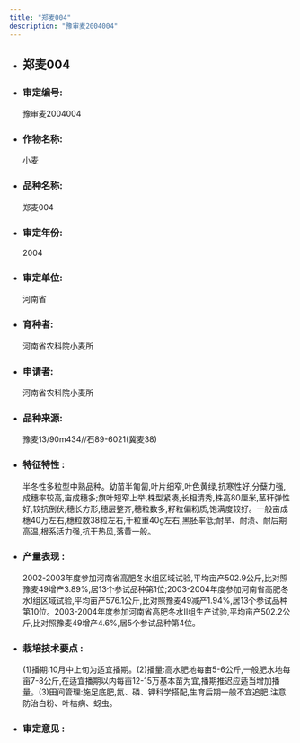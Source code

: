 ```yaml
---
title: "郑麦004"
description: "豫审麦2004004"
---
```

* ## 郑麦004
* ###  审定编号:  
   豫审麦2004004

*  ### 作物名称:  
   小麦

*   ###  品种名称: 
    郑麦004

*   ### 审定年份: 
    2004

*   ### 审定单位:  
    河南省

*   ### 育种者:  
    河南省农科院小麦所

*   ### 申请者:  
    河南省农科院小麦所

*   ### 品种来源:  
    豫麦13/90m434//石89-6021(冀麦38)

*   ### 特征特性 : 
    半冬性多粒型中熟品种。幼苗半匍匐,叶片细窄,叶色黄绿,抗寒性好,分蘖力强,成穗率较高,亩成穗多;旗叶短窄上举,株型紧凑,长相清秀,株高80厘米,茎秆弹性好,较抗倒伏;穗长方形,穗层整齐,穗粒数多,籽粒偏粉质,饱满度较好。一般亩成穗40万左右,穗粒数38粒左右,千粒重40g左右,黑胚率低;耐旱、耐渍、耐后期高温,根系活力强,抗干热风,落黄一般。

*   ### 产量表现 : 
    2002-2003年度参加河南省高肥冬水组区域试验,平均亩产502.9公斤,比对照豫麦49增产3.89%,居13个参试品种第1位;2003-2004年度参加河南省高肥冬水Ⅰ组区域试验,平均亩产576.1公斤,比对照豫麦49减产1.94%,居13个参试品种第10位。2003-2004年度参加河南省高肥冬水Ⅱ组生产试验,平均亩产502.2公斤,比对照豫麦49增产4.6%,居5个参试品种第4位。

*   ### 栽培技术要点 : 
    (1)播期:10月中上旬为适宜播期。(2)播量:高水肥地每亩5-6公斤,一般肥水地每亩7-8公斤,在适宜播期以内每亩12-15万基本苗为宜,播期推迟应适当增加播量。(3)田间管理:施足底肥,氮、磷、钾科学搭配,生育后期一般不宜追肥,注意防治白粉、叶枯病、蚜虫。

*   ### 审定意见 : 
    
